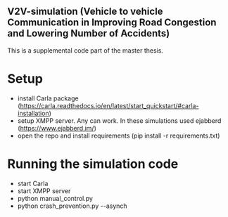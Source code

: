 ## V2V-simulation (Vehicle to vehicle Communication in Improving Road Congestion and Lowering Number of Accidents)
This is a supplemental code part of the master thesis.

# Setup
- install Carla package (https://carla.readthedocs.io/en/latest/start_quickstart/#carla-installation)
- setup XMPP server. Any can work. In these simulations used ejabberd (https://www.ejabberd.im/)
- open the repo and install requirements (pip install -r requirements.txt)

# Running the simulation code
- start Carla
- start XMPP server
- python manual_control.py
- python crash_prevention.py --asynch
